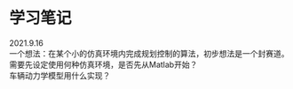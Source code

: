 # 学习笔记
2021.9.16  
一个想法：在某个小的仿真环境内完成规划控制的算法，初步想法是一个封赛道。 
需要先设定使用何种仿真环境，是否先从Matlab开始？  
车辆动力学模型用什么实现？
